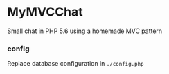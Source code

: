 # MyMVCChat

Small chat in PHP 5.6 using a homemade MVC pattern

### config

Replace database configuration in `./config.php`